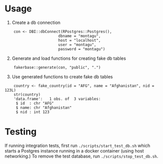 # Usage

1. Create a db connection

```{r}
    con <- DBI::dbConnect(RPostgres::Postgres(),
                        dbname = "montagu",
                        host = "localhost",
                        user = "montagu",
                        password = "montagu")
```

2. Generate and load functions for creating fake db tables

```{r}    
    fakerbase::generate(con, "public", ".")
```

3. Use generated functions to create fake db tables

```{r}
    country <- fake_country(id = "AFG", name = "Afghanistan", nid = 123L)
    str(country)
    'data.frame':	1 obs. of  3 variables:
     $ id  : chr "AFG"
     $ name: chr "Afghanistan"
     $ nid : int 123
```

# Testing

If running integration tests, first run `./scripts/start_test_db.sh` which starts a Postgres instance running in a
docker container (using host networking.) To remove the test database, run `./scripts/stop_test_db.sh`.
